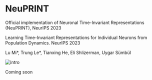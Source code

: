 # NeuPRINT
Official implementation of Neuronal Time-Invariant Representations (NeuPRINT), NeurIPS 2023

Learning Time-Invariant Representations for Individual Neurons from Population Dynamics. NeurIPS 2023

Lu Mi*, Trung Le*, Tianxing He, Eli Shlizerman, Uygar Sümbül

![intro](https://github.com/lumimim/NeuPRINT/assets/41974416/0e81a233-74ee-4a3d-9991-b44563800114)

Coming soon
